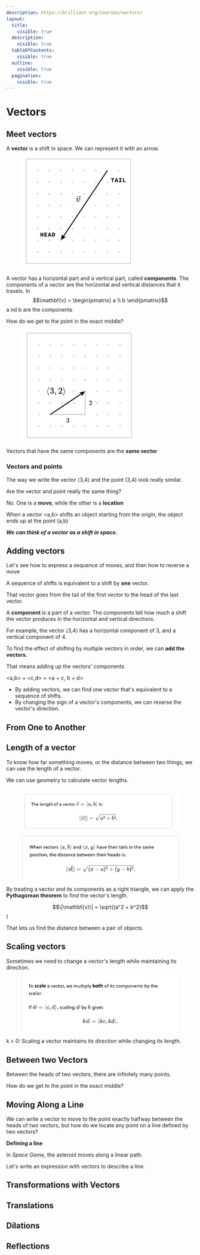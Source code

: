 ```yaml
---
description: https://brilliant.org/courses/vectors/
layout:
  title:
    visible: true
  description:
    visible: true
  tableOfContents:
    visible: true
  outline:
    visible: true
  pagination:
    visible: true
---
```


# Vectors

## Meet vectors



A **vector** is a shift in space. We can represent it with an arrow.

<figure><img src=".gitbook/assets/Screen Shot 2023-11-20 at 8.37.14 AM.png" alt=""><figcaption></figcaption></figure>

A vector has a horizontal part and a vertical part, called **components**. The components of a vector are the horizontal and vertical distances that it travels. In $$\mathbf{v} = \begin{pmatrix} a \\ b \end{pmatrix}$$ a nd b are the components

How do we get to the point in the exact middle?

<figure><img src=".gitbook/assets/Screen Shot 2023-11-20 at 8.38.06 AM.png" alt=""><figcaption></figcaption></figure>

Vectors that have the same components are the **same vector**



### Vectors and points

The way we write the vector ⟨3,4⟩ and the point (3,4) look really similar.

Are the vector and point really the same thing?&#x20;

No. One is a **move**, while the other is a **location**

When a vector \<a,b> shifts an object starting from the origin, the object ends up at the point (a,b)



_**We can think of a vector as a shift in space.**_



## Adding vectors

Let's see how to express a sequence of moves, and then how to reverse a move



A sequence of shifts is equivalent to a shift by **one** vector.

That vector goes from the tail of the first vector to the head of the last vector.



A **component** is a part of a vector. The components tell how much a shift the vector produces in the horizontal and vertical directions.

For example, the vector ⟨3,4⟩ has a horizontal component of 3, and a vertical component of 4.



To find the effect of shifting by multiple vectors in order, we can **add the vectors.**

That means adding up the vectors' components

\<a,b> + \<c,d> = \<a + c, b + d>

* By adding vectors, we can find one vector that's equivalent to a sequence of shifts.
* By changing the sign of a vector's components, we can reverse the vector's direction.

## From One to Another



## Length of a vector

To know how far something moves, or the distance between two things, we can use the length of a vector.

We can use geometry to calculate vector lengths.

<figure><img src=".gitbook/assets/leght-of-a-vector.png" alt=""><figcaption></figcaption></figure>

<figure><img src=".gitbook/assets/distance-between-vector-heads.png" alt=""><figcaption></figcaption></figure>

By treating a vector and its components as a right triangle, we can apply the **Pythagorean theorem** to find the vector's length.

$$\|\mathbf{v}\| = \sqrt{(a^2 + b^2}$$)

That lets us find the distance between a pair of objects.



## Scaling vectors

Sometimes we need to change a vector's length while maintaining its direction.

<figure><img src=".gitbook/assets/scalar-a-vector.png" alt=""><figcaption></figcaption></figure>

k > 0: Scaling a vector maintains its direction while changing its length.

## Between two Vectors

Between the heads of two vectors, there are infinitely many points.

How do we get to the point in the exact middle?



## Moving Along a Line

We can write a vector to move to the point exactly halfway between the heads of two vectors, but how do we locate any point on a line defined by two vectors?



**Defining a line**

In _Space Game_, the asteroid moves along a linear path.

Let's write an expression with vectors to describe a line.



## Transformations with Vectors



## Translations



## Dilations&#x20;



## Reflections&#x20;



